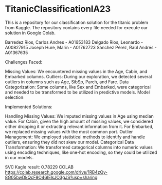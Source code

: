 # TitanicClassificationIA23
This is a repository for our classification solution for the titanic problem from Kaggle. The repository contains every file needed for execute our solution in Google Colab.

Barredez Rios, Carlos Andres - A01653183
Delgado Rios, Leonardo - A00827915
Joseph Hure, Marin - A01762723
Sánchez Pérez, Raúl Andrés - A01367635

Challenges Faced:

Missing Values: We encountered missing values in the Age, Cabin, and Embarked columns.
Outliers: During our exploration, we detected several outliers in columns such as Age, SibSp, Parch, and Fare.
Data Categorization: Some columns, like Sex and Embarked, were categorical and needed to be transformed to be utilized in predictive models.
Model selection

Implemented Solutions:

Handling Missing Values: We imputed missing values in Age using median value. For Cabin, given the high amount of missing values, we considered either dropping it or extracting relevant information from it. For Embarked, we replaced missing values with the most common port.
Outlier Management: We employed statistical methods to identify and handle outliers, ensuring they did not skew our model.
Categorical Data Transformation: We transformed categorical columns into numeric values using encoding techniques, like one-hot encoding, so they could be utilized in our models.


SVC Kagle result: 0.78229
COLAB
https://colab.research.google.com/drive/1RB4zQy-8G05bwDkQcF8O46IElsJO3gJS?usp=sharing
